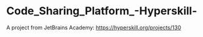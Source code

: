 # Code_Sharing_Platform_-Hyperskill-

A project from JetBrains Academy: https://hyperskill.org/projects/130
